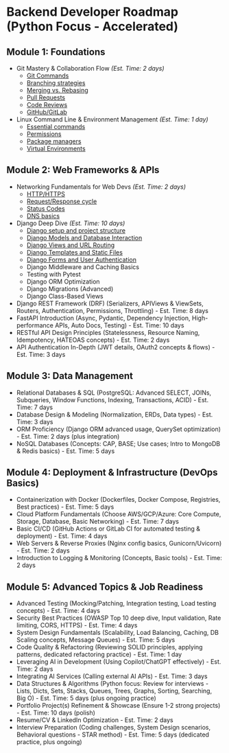 # Backend Developer Roadmap (Python Focus - Accelerated)

## Module 1: Foundations

- Git Mastery & Collaboration Flow _(Est. Time: 2 days)_
  - [Git Commands](https://github.com/ibrokethecode/git-tutorial)
  - [Branching strategies](./foundations/git_mastery/README.md#1-branching-strategies)
  - [Merging vs. Rebasing](./foundations/git_mastery/README.md#2-merging-vs-rebasing)
  - [Pull Requests](./foundations/git_mastery/README.md#3-pull-requests)
  - [Code Reviews](./foundations/git_mastery/README.md#4-code-reviews)
  - [GitHub/GitLab](./foundations/git_mastery/README.md#5-githubgitlab)
- Linux Command Line & Environment Management _(Est. Time: 1 day)_
  - [Essential commands](./foundations/linux_cli/README.md#1-essential-commands)
  - [Permissions](./foundations/linux_cli/README.md#2-permissions)
  - [Package managers](./foundations/linux_cli/README.md#3-package-managers)
  - [Virtual Environments](./foundations/linux_cli/README.md#4-virtual-environments)

## Module 2: Web Frameworks & APIs

- Networking Fundamentals for Web Devs _(Est. Time: 2 days)_
  - [HTTP/HTTPS](./web_frameworks/networking/README.md#1-httphttps-hypertext-transfer-protocolsecure)
  - [Request/Response cycle](./web_frameworks/networking/README.md#2-requestresponse-cycle)
  - [Status Codes](./web_frameworks/networking/README.md#3-status-codes)
  - [DNS basics](./web_frameworks/networking/README.md#4-dns-basics-domain-name-system)
- Django Deep Dive _(Est. Time: 10 days)_
  - [Django setup and project structure](./web_frameworks/django/setup/README.md)
  - [Django Models and Database Interaction](./web_frameworks/django/models/README.md)
  - [Django Views and URL Routing](./web_frameworks/django/views_urls/README.md)
  - [Django Templates and Static Files](./web_frameworks/django/templates_static/README.md)
  - [Django Forms and User Authentication](./web_frameworks/django/forms_authentication/README.md)
  - Django Middleware and Caching Basics
  - Testing with Pytest
  - Django ORM Optimization
  - Django Migrations (Advanced)
  - Django Class-Based Views
- Django REST Framework (DRF) (Serializers, APIViews & ViewSets, Routers, Authentication, Permissions, Throttling) - Est. Time: 8 days
- FastAPI Introduction (Async, Pydantic, Dependency Injection, High-performance APIs, Auto Docs, Testing) - Est. Time: 10 days
- RESTful API Design Principles (Statelessness, Resource Naming, Idempotency, HATEOAS concepts) - Est. Time: 2 days
- API Authentication In-Depth (JWT details, OAuth2 concepts & flows) - Est. Time: 3 days

## Module 3: Data Management

- Relational Databases & SQL (PostgreSQL: Advanced SELECT, JOINs, Subqueries, Window Functions, Indexing, Transactions, ACID) - Est. Time: 7 days
- Database Design & Modeling (Normalization, ERDs, Data types) - Est. Time: 3 days
- ORM Proficiency (Django ORM advanced usage, QuerySet optimization) - Est. Time: 2 days (plus integration)
- NoSQL Databases (Concepts: CAP, BASE; Use cases; Intro to MongoDB & Redis basics) - Est. Time: 5 days

## Module 4: Deployment & Infrastructure (DevOps Basics)

- Containerization with Docker (Dockerfiles, Docker Compose, Registries, Best practices) - Est. Time: 5 days
- Cloud Platform Fundamentals (Choose AWS/GCP/Azure: Core Compute, Storage, Database, Basic Networking) - Est. Time: 7 days
- Basic CI/CD (GitHub Actions or GitLab CI for automated testing & deployment) - Est. Time: 4 days
- Web Servers & Reverse Proxies (Nginx config basics, Gunicorn/Uvicorn) - Est. Time: 2 days
- Introduction to Logging & Monitoring (Concepts, Basic tools) - Est. Time: 2 days

## Module 5: Advanced Topics & Job Readiness

- Advanced Testing (Mocking/Patching, Integration testing, Load testing concepts) - Est. Time: 4 days
- Security Best Practices (OWASP Top 10 deep dive, Input validation, Rate limiting, CORS, HTTPS) - Est. Time: 4 days
- System Design Fundamentals (Scalability, Load Balancing, Caching, DB Scaling concepts, Message Queues) - Est. Time: 5 days
- Code Quality & Refactoring (Reviewing SOLID principles, applying patterns, dedicated refactoring practice) - Est. Time: 1 day
- Leveraging AI in Development (Using Copilot/ChatGPT effectively) - Est. Time: 2 days
- Integrating AI Services (Calling external AI APIs) - Est. Time: 3 days
- Data Structures & Algorithms (Python focus: Review for interviews - Lists, Dicts, Sets, Stacks, Queues, Trees, Graphs, Sorting, Searching, Big O) - Est. Time: 5 days (plus ongoing practice)
- Portfolio Project(s) Refinement & Showcase (Ensure 1-2 strong projects) - Est. Time: 10 days (polish)
- Resume/CV & LinkedIn Optimization - Est. Time: 2 days
- Interview Preparation (Coding challenges, System Design scenarios, Behavioral questions - STAR method) - Est. Time: 5 days (dedicated practice, plus ongoing)
